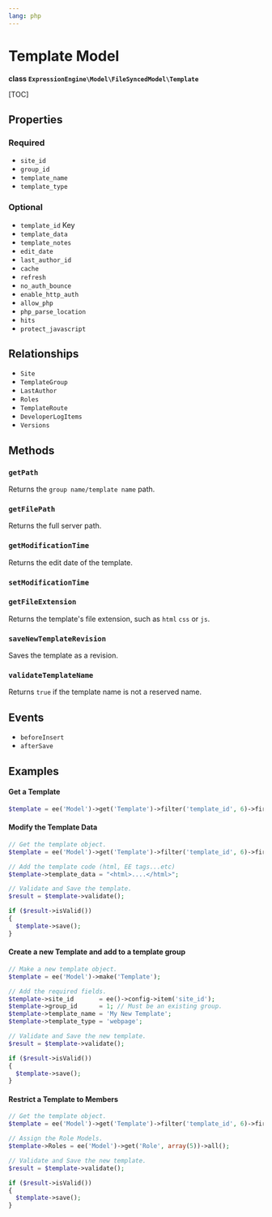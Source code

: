 ```yaml
---
lang: php
---
```


<!--
    This source file is part of the open source project
    ExpressionEngine User Guide (https://github.com/ExpressionEngine/ExpressionEngine-User-Guide)

    @link      https://expressionengine.com/
    @copyright Copyright (c) 2003-2021, Packet Tide, LLC (https://packettide.com)
    @license   https://expressionengine.com/license Licensed under Apache License, Version 2.0
-->

# Template Model

**class `ExpressionEngine\Model\FileSyncedModel\Template`**

[TOC]

## Properties

### Required

- `site_id`
- `group_id`
- `template_name`
- `template_type`

### Optional

- `template_id` Key
- `template_data`
- `template_notes`
- `edit_date`
- `last_author_id`
- `cache`
- `refresh`
- `no_auth_bounce`
- `enable_http_auth`
- `allow_php`
- `php_parse_location`
- `hits`
- `protect_javascript`

## Relationships

- `Site`
- `TemplateGroup`
- `LastAuthor`
- `Roles`
- `TemplateRoute`
- `DeveloperLogItems`
- `Versions`

## Methods

### `getPath`

Returns the `group name/template name` path.

### `getFilePath`

Returns the full server path.

### `getModificationTime`

Returns the edit date of the template.

### `setModificationTime`

### `getFileExtension`

Returns the template's file extension, such as `html` `css` or `js`.

### `saveNewTemplateRevision`

Saves the template as a revision.

### `validateTemplateName`

Returns `true` if the template name is not a reserved name.

## Events

- `beforeInsert`
- `afterSave`

## Examples

#### Get a Template

```php
$template = ee('Model')->get('Template')->filter('template_id', 6)->first();
```

#### Modify the Template Data

```php
// Get the template object.
$template = ee('Model')->get('Template')->filter('template_id', 6)->first();

// Add the template code (html, EE tags...etc)
$template->template_data = "<html>....</html>";

// Validate and Save the template.
$result = $template->validate();

if ($result->isValid())
{
  $template->save();
}
```

#### Create a new Template and add to a template group

```php
// Make a new template object.
$template = ee('Model')->make('Template');

// Add the required fields.
$template->site_id       = ee()->config->item('site_id');
$template->group_id      = 1; // Must be an existing group.
$template->template_name = 'My New Template';
$template->template_type = 'webpage';

// Validate and Save the new template.
$result = $template->validate();

if ($result->isValid())
{
  $template->save();
}
```

#### Restrict a Template to Members

```php
// Get the template object.
$template = ee('Model')->get('Template')->filter('template_id', 6)->first();

// Assign the Role Models.
$template->Roles = ee('Model')->get('Role', array(5))->all();

// Validate and Save the new template.
$result = $template->validate();

if ($result->isValid())
{
  $template->save();
}
```
